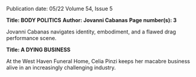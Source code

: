 Publication date: 05/22
Volume 54, Issue 5

**Title: BODY POLITICS**
**Author: Jovanni Cabanas**
**Page number(s): 3**

Jovanni Cabanas navigates identity, embodiment, and a flawed drag performance scene.


**Title: A DYING BUSINESS**

At the West Haven Funeral Home, Celia Pinzi keeps her macabre business alive in an increasingly challenging industry.